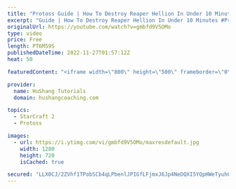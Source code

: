 ```yaml
---
title: "Protoss Guide | How To Destroy Reaper Hellion In Under 10 Minutes"
excerpt: "Guide | How To Destroy Reaper Hellion In Under 10 Minutes #Protoss #SC2 #Starcraft  ♦ Coaching -------------------------------------------------------------------------- Website: https://www.hushangcoaching.com  Interested in Starcraft lessons? Check out my website! I would love to help you improve and"
originalUrl: https://youtube.com/watch?v=gmbfd9V5OMo
type: video
price: Free
length: PT6M59S
publishedDateTime: 2022-11-27T01:57:12Z
heat: 50

featuredContent: "<iframe width=\"800\" height=\"500\" frameborder=\"0\" src=\"https://www.youtube.com/embed/gmbfd9V5OMo\" allow=\"accelerometer; autoplay; encrypted-media; gyroscope; picture-in-picture\" allowfullscreen></iframe>"

provider:
  name: HuShang Tutorials
  domain: hushangcoaching.com

topics:
  - StarCraft 2
  - Protoss

images:
  - url: https://i.ytimg.com/vi/gmbfd9V5OMo/maxresdefault.jpg
    width: 1280
    height: 720
    isCached: true

secured: "LLX0CJ/2ZVhf1TPobSCb4qLPbenlJPIGfLFjmxJ6Jp4NeDQXI5YQpHWeTyuhQ7iHpA7sJisJ1SF4oRNw9WZJQxJp+RwWyLwdmVa6TqJE+xH3lEOgSHAtqrDNsNGQ14FhU6lF0xWUjQbd6VOwNsgQPjEhlRvhRfaOMPg8m+o2ejb5LGZAaZz1m2rrOmU5nLUp2kPW8yh1ELJ8qB6Y97OPyEg5Oyu/r4GxJjNSgyehd7tJQdj4V9FGdtfaEQOC7CHyjFxJgJUBI+gnzlfSvRSsFVp6HHIbPoFRjQN+5KLF2r3lWztjcCTfAx1TeN8j4HOcuv1MttXmI/bgkQBHk0eUSpUCHmGh3o6b4xfyZvMPhP2/pX+hNRkY3o0pzyw7yVVQU+pQzffF3y6oMqvOVVU0hHavKXcouJ+/IXP5J1cw/+o=;6L+yw3UwK7xsH7MJ2LiyTQ=="
---
```


